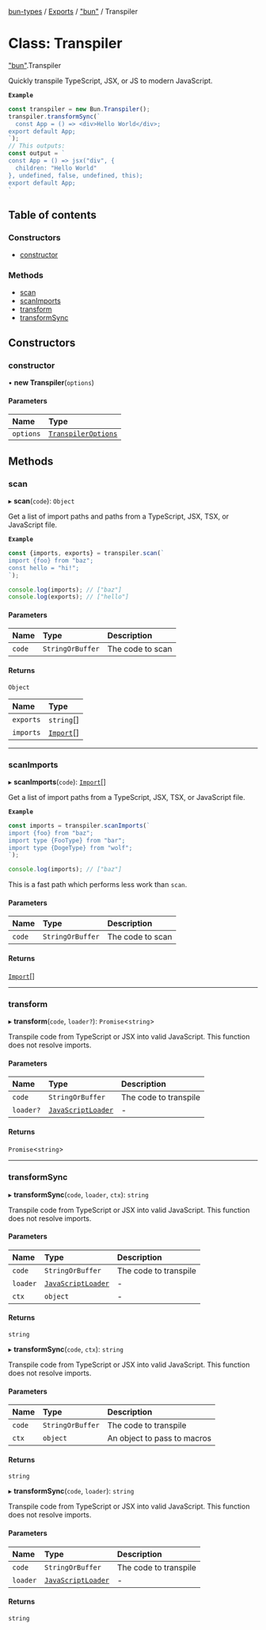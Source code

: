[bun-types](https://github.com/oven-sh/bun-types/blob/master/api-docs/README.md) / [Exports](https://github.com/oven-sh/bun-types/blob/master/api-docs/modules.md) / ["bun"](https://github.com/oven-sh/bun-types/blob/master/api-docs/modules/bun_.md) / Transpiler

# Class: Transpiler

["bun"](https://github.com/oven-sh/bun-types/blob/master/api-docs/modules/bun_.md).Transpiler

Quickly transpile TypeScript, JSX, or JS to modern JavaScript.

**`Example`**

```js
const transpiler = new Bun.Transpiler();
transpiler.transformSync(`
  const App = () => <div>Hello World</div>;
export default App;
`);
// This outputs:
const output = `
const App = () => jsx("div", {
  children: "Hello World"
}, undefined, false, undefined, this);
export default App;
`
```

## Table of contents

### Constructors

- [constructor](https://github.com/oven-sh/bun-types/blob/master/api-docs/classes/bun_.Transpiler.md#constructor)

### Methods

- [scan](https://github.com/oven-sh/bun-types/blob/master/api-docs/classes/bun_.Transpiler.md#scan)
- [scanImports](https://github.com/oven-sh/bun-types/blob/master/api-docs/classes/bun_.Transpiler.md#scanimports)
- [transform](https://github.com/oven-sh/bun-types/blob/master/api-docs/classes/bun_.Transpiler.md#transform)
- [transformSync](https://github.com/oven-sh/bun-types/blob/master/api-docs/classes/bun_.Transpiler.md#transformsync)

## Constructors

### constructor

• **new Transpiler**(`options`)

#### Parameters

| Name | Type |
| :------ | :------ |
| `options` | [`TranspilerOptions`](https://github.com/oven-sh/bun-types/blob/master/api-docs/interfaces/bun_.TranspilerOptions.md) |

## Methods

### scan

▸ **scan**(`code`): `Object`

Get a list of import paths and paths from a TypeScript, JSX, TSX, or JavaScript file.

**`Example`**

```js
const {imports, exports} = transpiler.scan(`
import {foo} from "baz";
const hello = "hi!";
`);

console.log(imports); // ["baz"]
console.log(exports); // ["hello"]
```

#### Parameters

| Name | Type | Description |
| :------ | :------ | :------ |
| `code` | `StringOrBuffer` | The code to scan |

#### Returns

`Object`

| Name | Type |
| :------ | :------ |
| `exports` | `string`[] |
| `imports` | [`Import`](https://github.com/oven-sh/bun-types/blob/master/api-docs/interfaces/bun_.Import.md)[] |

___

### scanImports

▸ **scanImports**(`code`): [`Import`](https://github.com/oven-sh/bun-types/blob/master/api-docs/interfaces/bun_.Import.md)[]

Get a list of import paths from a TypeScript, JSX, TSX, or JavaScript file.

**`Example`**

```js
const imports = transpiler.scanImports(`
import {foo} from "baz";
import type {FooType} from "bar";
import type {DogeType} from "wolf";
`);

console.log(imports); // ["baz"]
```
This is a fast path which performs less work than `scan`.

#### Parameters

| Name | Type | Description |
| :------ | :------ | :------ |
| `code` | `StringOrBuffer` | The code to scan |

#### Returns

[`Import`](https://github.com/oven-sh/bun-types/blob/master/api-docs/interfaces/bun_.Import.md)[]

___

### transform

▸ **transform**(`code`, `loader?`): `Promise`<`string`\>

Transpile code from TypeScript or JSX into valid JavaScript.
This function does not resolve imports.

#### Parameters

| Name | Type | Description |
| :------ | :------ | :------ |
| `code` | `StringOrBuffer` | The code to transpile |
| `loader?` | [`JavaScriptLoader`](https://github.com/oven-sh/bun-types/blob/master/api-docs/modules/bun_.md#javascriptloader) | - |

#### Returns

`Promise`<`string`\>

___

### transformSync

▸ **transformSync**(`code`, `loader`, `ctx`): `string`

Transpile code from TypeScript or JSX into valid JavaScript.
This function does not resolve imports.

#### Parameters

| Name | Type | Description |
| :------ | :------ | :------ |
| `code` | `StringOrBuffer` | The code to transpile |
| `loader` | [`JavaScriptLoader`](https://github.com/oven-sh/bun-types/blob/master/api-docs/modules/bun_.md#javascriptloader) | - |
| `ctx` | `object` | - |

#### Returns

`string`

▸ **transformSync**(`code`, `ctx`): `string`

Transpile code from TypeScript or JSX into valid JavaScript.
This function does not resolve imports.

#### Parameters

| Name | Type | Description |
| :------ | :------ | :------ |
| `code` | `StringOrBuffer` | The code to transpile |
| `ctx` | `object` | An object to pass to macros |

#### Returns

`string`

▸ **transformSync**(`code`, `loader`): `string`

Transpile code from TypeScript or JSX into valid JavaScript.
This function does not resolve imports.

#### Parameters

| Name | Type | Description |
| :------ | :------ | :------ |
| `code` | `StringOrBuffer` | The code to transpile |
| `loader` | [`JavaScriptLoader`](https://github.com/oven-sh/bun-types/blob/master/api-docs/modules/bun_.md#javascriptloader) | - |

#### Returns

`string`
